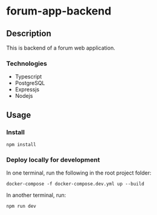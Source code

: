 # forum-app-backend

## Description
This is backend of a forum web application.

### Technologies
  * Typescript
  * PostgreSQL
  * Expressjs
  * Nodejs

## Usage
### Install
```
npm install
```

### Deploy locally for development
In one terminal, run the following in the root project folder:
```
docker-compose -f docker-compose.dev.yml up --build
```

In another terminal, run:
```
npm run dev
```